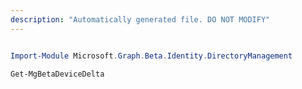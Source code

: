 ```yaml
---
description: "Automatically generated file. DO NOT MODIFY"
---
```


```powershell

Import-Module Microsoft.Graph.Beta.Identity.DirectoryManagement

Get-MgBetaDeviceDelta

```